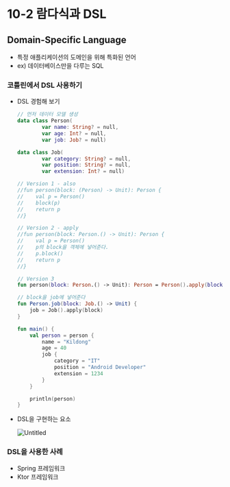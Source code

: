# 10-2 람다식과 DSL

## Domain-Specific Language

- 특정 애플리케이션의 도메인을 위해 특화된 언어
- ex) 데이터베이스만을 다루는 SQL

### 코틀린에서 DSL 사용하기

- DSL 경험해 보기
    
    ```kotlin
    // 먼저 데이터 모델 생성
    data class Person(
            var name: String? = null,
            var age: Int? = null,
            var job: Job? = null)
    
    data class Job(
            var category: String? = null,
            var position: String? = null,
            var extension: Int? = null)
    
    // Version 1 - also
    //fun person(block: (Person) -> Unit): Person {
    //    val p = Person()
    //    block(p)
    //    return p
    //}
    
    // Version 2 - apply
    //fun person(block: Person.() -> Unit): Person {
    //    val p = Person()
    //    p의 block을 객체에 넣어준다.
    //    p.block()
    //    return p
    //}
    
    // Version 3
    fun person(block: Person.() -> Unit): Person = Person().apply(block)
    
    // block을 job에 넣어준다
    fun Person.job(block: Job.() -> Unit) {
        job = Job().apply(block)
    }
    
    fun main() {
        val person = person {
            name = "Kildong"
            age = 40
            job {
                category = "IT"
                position = "Android Developer"
                extension = 1234
            }
        }
    
        println(person)
    }
    ```
    
- DSL을 구현하는 요소
    
    ![Untitled](10-2%20%E1%84%85%E1%85%A1%E1%86%B7%E1%84%83%E1%85%A1%E1%84%89%E1%85%B5%E1%86%A8%E1%84%80%E1%85%AA%20DSL%2001497a13bf0740bd85d5f57f63f2d6a6/Untitled.png)
    

### DSL을 사용한 사례

- Spring 프레임워크
- Ktor 프레임워크